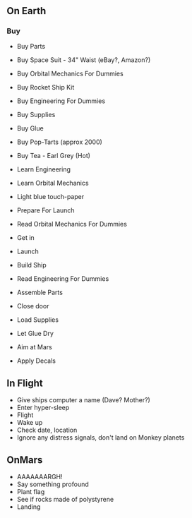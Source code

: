 # 

## On Earth

### Buy

- Buy Parts
- Buy Space Suit - 34" Waist (eBay?, Amazon?)
- Buy Orbital Mechanics For Dummies
- Buy Rocket Ship Kit
- Buy Engineering For Dummies
- Buy Supplies
- Buy Glue
- Buy Pop-Tarts (approx 2000)
- Buy Tea - Earl Grey (Hot)

- Learn Engineering
- Learn Orbital Mechanics
- Light blue touch-paper
- Prepare For Launch
- Read Orbital Mechanics For Dummies
- Get in
- Launch
- Build Ship
- Read Engineering For Dummies
- Assemble Parts
- Close door
- Load Supplies
- Let Glue Dry
- Aim at Mars
- Apply Decals

## In Flight

- Give ships computer a name (Dave? Mother?)
- Enter hyper-sleep
- Flight
- Wake up
- Check date, location
- Ignore any distress signals, don't land on Monkey planets

## OnMars

- AAAAAAARGH!
- Say something profound
- Plant flag
- See if rocks made of polystyrene
- Landing

